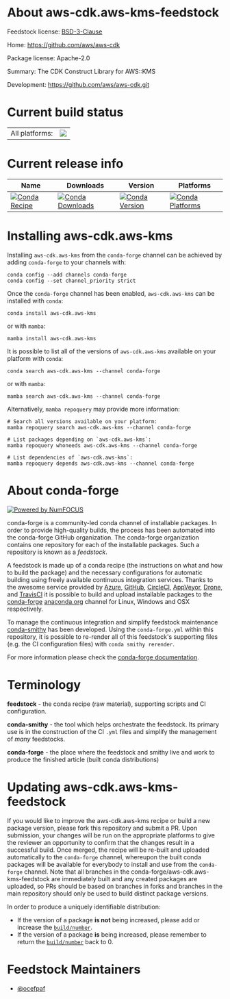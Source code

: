 About aws-cdk.aws-kms-feedstock
===============================

Feedstock license: [BSD-3-Clause](https://github.com/conda-forge/aws-cdk.aws-kms-feedstock/blob/main/LICENSE.txt)

Home: https://github.com/aws/aws-cdk

Package license: Apache-2.0

Summary: The CDK Construct Library for AWS::KMS

Development: https://github.com/aws/aws-cdk.git

Current build status
====================


<table><tr><td>All platforms:</td>
    <td>
      <a href="https://dev.azure.com/conda-forge/feedstock-builds/_build/latest?definitionId=19928&branchName=main">
        <img src="https://dev.azure.com/conda-forge/feedstock-builds/_apis/build/status/aws-cdk.aws-kms-feedstock?branchName=main">
      </a>
    </td>
  </tr>
</table>

Current release info
====================

| Name | Downloads | Version | Platforms |
| --- | --- | --- | --- |
| [![Conda Recipe](https://img.shields.io/badge/recipe-aws--cdk.aws--kms-green.svg)](https://anaconda.org/conda-forge/aws-cdk.aws-kms) | [![Conda Downloads](https://img.shields.io/conda/dn/conda-forge/aws-cdk.aws-kms.svg)](https://anaconda.org/conda-forge/aws-cdk.aws-kms) | [![Conda Version](https://img.shields.io/conda/vn/conda-forge/aws-cdk.aws-kms.svg)](https://anaconda.org/conda-forge/aws-cdk.aws-kms) | [![Conda Platforms](https://img.shields.io/conda/pn/conda-forge/aws-cdk.aws-kms.svg)](https://anaconda.org/conda-forge/aws-cdk.aws-kms) |

Installing aws-cdk.aws-kms
==========================

Installing `aws-cdk.aws-kms` from the `conda-forge` channel can be achieved by adding `conda-forge` to your channels with:

```
conda config --add channels conda-forge
conda config --set channel_priority strict
```

Once the `conda-forge` channel has been enabled, `aws-cdk.aws-kms` can be installed with `conda`:

```
conda install aws-cdk.aws-kms
```

or with `mamba`:

```
mamba install aws-cdk.aws-kms
```

It is possible to list all of the versions of `aws-cdk.aws-kms` available on your platform with `conda`:

```
conda search aws-cdk.aws-kms --channel conda-forge
```

or with `mamba`:

```
mamba search aws-cdk.aws-kms --channel conda-forge
```

Alternatively, `mamba repoquery` may provide more information:

```
# Search all versions available on your platform:
mamba repoquery search aws-cdk.aws-kms --channel conda-forge

# List packages depending on `aws-cdk.aws-kms`:
mamba repoquery whoneeds aws-cdk.aws-kms --channel conda-forge

# List dependencies of `aws-cdk.aws-kms`:
mamba repoquery depends aws-cdk.aws-kms --channel conda-forge
```


About conda-forge
=================

[![Powered by
NumFOCUS](https://img.shields.io/badge/powered%20by-NumFOCUS-orange.svg?style=flat&colorA=E1523D&colorB=007D8A)](https://numfocus.org)

conda-forge is a community-led conda channel of installable packages.
In order to provide high-quality builds, the process has been automated into the
conda-forge GitHub organization. The conda-forge organization contains one repository
for each of the installable packages. Such a repository is known as a *feedstock*.

A feedstock is made up of a conda recipe (the instructions on what and how to build
the package) and the necessary configurations for automatic building using freely
available continuous integration services. Thanks to the awesome service provided by
[Azure](https://azure.microsoft.com/en-us/services/devops/), [GitHub](https://github.com/),
[CircleCI](https://circleci.com/), [AppVeyor](https://www.appveyor.com/),
[Drone](https://cloud.drone.io/welcome), and [TravisCI](https://travis-ci.com/)
it is possible to build and upload installable packages to the
[conda-forge](https://anaconda.org/conda-forge) [anaconda.org](https://anaconda.org/)
channel for Linux, Windows and OSX respectively.

To manage the continuous integration and simplify feedstock maintenance
[conda-smithy](https://github.com/conda-forge/conda-smithy) has been developed.
Using the ``conda-forge.yml`` within this repository, it is possible to re-render all of
this feedstock's supporting files (e.g. the CI configuration files) with ``conda smithy rerender``.

For more information please check the [conda-forge documentation](https://conda-forge.org/docs/).

Terminology
===========

**feedstock** - the conda recipe (raw material), supporting scripts and CI configuration.

**conda-smithy** - the tool which helps orchestrate the feedstock.
                   Its primary use is in the construction of the CI ``.yml`` files
                   and simplify the management of *many* feedstocks.

**conda-forge** - the place where the feedstock and smithy live and work to
                  produce the finished article (built conda distributions)


Updating aws-cdk.aws-kms-feedstock
==================================

If you would like to improve the aws-cdk.aws-kms recipe or build a new
package version, please fork this repository and submit a PR. Upon submission,
your changes will be run on the appropriate platforms to give the reviewer an
opportunity to confirm that the changes result in a successful build. Once
merged, the recipe will be re-built and uploaded automatically to the
`conda-forge` channel, whereupon the built conda packages will be available for
everybody to install and use from the `conda-forge` channel.
Note that all branches in the conda-forge/aws-cdk.aws-kms-feedstock are
immediately built and any created packages are uploaded, so PRs should be based
on branches in forks and branches in the main repository should only be used to
build distinct package versions.

In order to produce a uniquely identifiable distribution:
 * If the version of a package **is not** being increased, please add or increase
   the [``build/number``](https://docs.conda.io/projects/conda-build/en/latest/resources/define-metadata.html#build-number-and-string).
 * If the version of a package **is** being increased, please remember to return
   the [``build/number``](https://docs.conda.io/projects/conda-build/en/latest/resources/define-metadata.html#build-number-and-string)
   back to 0.

Feedstock Maintainers
=====================

* [@ocefpaf](https://github.com/ocefpaf/)

